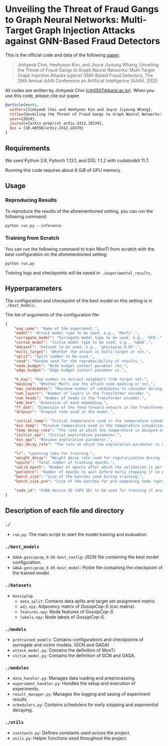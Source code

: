 # Unveiling the Threat of Fraud Gangs to Graph Neural Networks: Multi-Target Graph Injection Attacks against GNN-Based Fraud Detectors

This is the official code and data of the following [paper](https://arxiv.org/abs/2412.18370):

> Jinhyeok Choi, Heehyeon Kim, and Joyce Jiyoung Whang, Unveiling the Threat of Fraud Gangs to Graph Neural Networks: Multi-Target Graph Injection Attacks against GNN-Based Fraud Detectors, The 39th Annual AAAI Conference on Artificial Intelligence (AAAI), 2025

All codes are written by Jinhyeok Choi (cjh0507@kaist.ac.kr). When you use this code, please cite our paper.

```bibtex
@article{monti,
  author={Jinhyeok Choi and Heehyeon Kim and Joyce Jiyoung Whang},
  title={Unveiling the Threat of Fraud Gangs to Graph Neural Networks: Multi-Target Graph Injection Attacks against GNN-Based Fraud Detectors},
  year={2024},
  journal={arXiv preprint arXiv.2412.18370},
  doi = {10.48550/arXiv.2412.18370}
}
```

## Requirements

We used Python 3.8, Pytorch 1.13.1, and DGL 1.1.2 with cudatoolkit 11.7.

Running this code requires about 6 GiB of GPU memory.

## Usage

### Reproducing Results

To reproduce the results of the aforementioned setting, you can run the following command:

```console
python run.py --inference
```

### Training from Scratch

You can run the following command to train MonTi from scratch with the best configuration on the aforementioned setting:

```console
python run.py
```

Training logs and checkpoints will be saved in `./experimental_results`.

## Hyperparameters

The configuration and checkpoint of the best model on this setting is in `./best_models.`

The list of arguments of the configuration file:

```json
{
	"exp_name": "Name of the experiment.",
	"model": "Attack model type to be used, e.g., 'MonTi'.",
	"surrogate_model": "Surrogate model type to be used, e.g., 'GCN'.",
	"victim_model": "Victim model type to be used, e.g., 'GAGA'.",
	"dataset": "Dataset to be used, e.g., 'gossipcop_0.05'.",
	"multi_target": "Whether the attack is multi-target or not.",
	"split": "Split number to be used.",
	"seed": "Random seed for the reproducibility of results.",
	"node_budget": "Node budget contorl paramter rho.",
	"edge_budget": "Edge budget contorl paramter xi.",

	"k_exp": "Hop number to extract neighbors from target set.",
	"masking": "Whether MonTi use the attack node masking or not.",
	"max_candidates": "Maximum number of candidates to consider during candidate selection (MonTi).",
	"num_layers": "Number of layers in the Transformer encoder.",
	"num_heads": "Number of heads in the Transformer encoder.",
	"emb_dim": "Dimension of each embedding.",
	"ff_dim": "Dimension of the feed-forward network in the Transformer encoder.",
	"dropout": "Dropout rate used in the model.",

	"initial_temp": "Initial temperature used in the temperature scheduling.",
	"min_temp": "Minimum temperature used in the temperature scheduling.",
	"temp_decay_rate": "The rate at which the temperature is decayed over training epochs.",
	"initial_eps": "Initial exploration parameter.",
	"min_eps": "Minimum exploration parameter.",
	"eps_decay_rate": "The rate at which the exploration parameter is decayed over training epochs.",

	"lr": "Learning rate for training.",
	"weight_decay": "Weight decay rate used for regularization during training.",
	"epochs": "Total number of training epochs.",
	"valid_epoch": "Number of epochs after which the validation is performed.",
	"patience": "Number of epochs to wait before early stopping if no progress on the validation set.",
	"batch_size": "Size of the batches used during training.",
	"batch_size_pre": "Size of the batches for pre-computing node representations.",

    "cuda_id": "CUDA device ID (GPU ID) to be used for training if available."
}
```

## Description of each file and directory

### `./`

- `run.py`: The main script to start the model training and evaluation.

### `./best_models`

- `GAGA-gossipcop_0.05-best_config`: JSON file containing the best model configuration.
- `GAGA-gossipcop_0.05-best_model`: Pickle file containing the checkpoint of the trained model.

### `./Datasets`

- `GossipCop`
  - `data_split`: Contains data splits and target set assignment matrix.
  - `adj.npz`: Adjacency matrix of *GossipCop-S* (csc matrix).
  - `features.npy`: Node features of *GossipCop-S*.
  - `labels.npy`: Node labels of *GossipCop-S*.

### `./models`

- `pretrained_models`: Contains configurations and checkpoints of surrogate and victim models. (GCN and GAGA)
- `attack_model.py`: Contains the definition of MonTi.
- `victim_model.py`: Contains the definition of GCN and GAGA.

### `./modules`

- `data_handler.py`: Manages data loading and preprocessing.
- `experiment_handler.py`: Handles the setup and execution of experiments.
- `result_manager.py`: Manages the logging and saving of experiment results.
- `schedulers.py`: Contains schedulers for early stopping and exponential decaying.

### `./utils`

- `constants.py`: Defines constants used across the project.
- `utils.py`: Helper functions used throughout the project.
